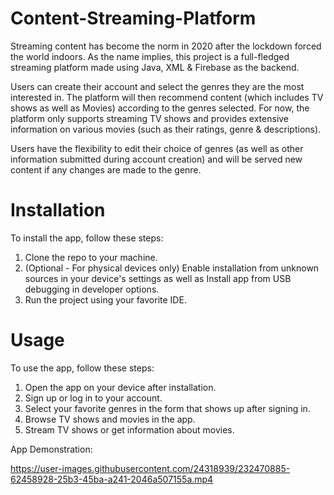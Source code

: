 # Content-Streaming-Platform

Streaming content has become the norm in 2020 after the lockdown forced the world indoors. As the name implies, this project is a full-fledged streaming platform made using Java, XML & Firebase as the backend.

Users can create their account and select the genres they are the most interested in. The platform will then recommend content (which includes TV shows as well as Movies) according to the genres selected. For now, the platform only supports streaming TV shows and provides extensive information on various movies (such as their ratings, genre & descriptions).

Users have the flexibility to edit their choice of genres (as well as other information submitted during account creation) and will be served new content if any changes are made to the genre.

# Installation
To install the app, follow these steps:
1. Clone the repo to your machine.
2. (Optional - For physical devices only) Enable installation from unknown sources in your device's settings as well as Install app from USB debugging in developer options.
3. Run the project using your favorite IDE.

# Usage
To use the app, follow these steps:
1. Open the app on your device after installation.
2. Sign up or log in to your account.
3. Select your favorite genres in the form that shows up after signing in.
4. Browse TV shows and movies in the app.
5. Stream TV shows or get information about movies.

App Demonstration:

https://user-images.githubusercontent.com/24318939/232470885-62458928-25b3-45ba-a241-2046a507155a.mp4

